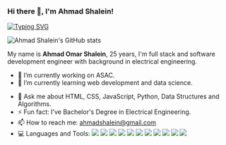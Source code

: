 ### Hi there 👋, I'm Ahmad Shalein!
[![Typing SVG](https://readme-typing-svg.herokuapp.com?multiline=true&width=500&lines=Full+stack+and+sofware+development+engineer.++++++++++)](https://git.io/typing-svg)
<!-- --- -->
![Ahmad Shalein's GitHub stats](https://github-readme-stats.vercel.app/api?username=AhmadShalein&show_icons=true&theme=chartreuse-dark)
<!-- ![Ahmad Shalein's Top Languages Card](https://github-readme-stats.vercel.app/api/top-langs/?username=AhmadShalein) -->
<!-- ![Ahmad Shalein's Top Languages Card](https://github-readme-stats.vercel.app/api/top-langs/?username=AhmadShalein&layout=compact&theme=chartreuse-dark) -->
<!-- --- -->
My name is **Ahmad Omar Shalein**, 25 years, I'm full stack and software development engineer with background in electrical engineering.
- 🔭 I’m currently working on ASAC.
- 🌱 I’m currently learning web development and data science.
<!-- - 👯 I’m looking to collaborate on ...
- 🤔 I’m looking for help with ... -->
- 💬 Ask me about HTML, CSS, JavaScript, Python, Data Structures and Algorithms.
- ⚡ Fun fact: I've Bachelor's Degree in Electrical Engineering.
- 📫 How to reach me: ahmadshalein@gmail.com
- 💻 Languages and Tools: <img src = "https://img.shields.io/badge/-HTML5-E34F26?style=flat&logo=html5&logoColor=white"> <img src = "https://img.shields.io/badge/-CSS3-1572B6?style=flat&logo=css3&logoColor=white"> <img src = "https://img.shields.io/badge/-JavaScript-eed718?style=flat&logo=javascript&logoColor=ffffff"> <img src = "https://img.shields.io/badge/Python%20-%2314354C.svg?style=flat&logo=python&logoColor=ffffff"> <img src="https://img.shields.io/badge/jQuery%20-%230769AD.svg?style=flat&logo=jquery&logoColor=00c8ff"> <img src="https://img.shields.io/badge/Postgres-%23316192.svg?style=flat&logo=postgresql&logoColor=00c8ff"> <img src="https://img.shields.io/badge/-Express.js-787878?style=flat"> <img src="https://img.shields.io/badge/-Node.js-3C873A?style=flat&logo=Node.js&logoColor=white"> <img src="http://img.shields.io/badge/-VS%20Code-007ACC?style=flat&logo=visual%20studio%20code&logoColor=white"> <img src="http://img.shields.io/badge/-Heroku-430098?style=flat&logo=heroku&logoColor=white"> <img src="https://img.shields.io/badge/numpy-%2314354C.svg?style=flat&logo=numpy&logoColor=pink">
<!-- - 😄 Pronouns: ... -->

